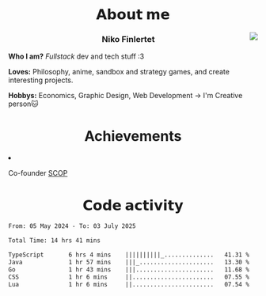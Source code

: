 <div>
  <h1 align="center">𝗔𝗯𝗼𝘂𝘁 𝗺𝗲</h1>
    <div align="center">
      <img src="https://64.media.tumblr.com/753cecd3e4eafb916e634db43fb5ac28/71df3f8a7be83c9b-ee/s500x750/9d3eae262784094f48a1da292f334dab0da6f714.gif" align="right">
    </div>
  <h3 align="center">Niko Finlertet</h3>

<b>Who I am?</b> _Fullstack_ dev and tech stuff :3
<p/><b>Loves:</b> Philosophy, anime, sandbox and strategy games, and create interesting projects.
<p/><b>Hobbys:</b> Economics, Graphic Design, Web Development -> I'm Creative person🐱
</div>

<!-- Тут расположить контакты + проекты(написать не портфолио, а сайт для моих проектов и распространять этот репозиторий как портфолио?) -->

<div>
  <h1 align="center">Achievements</h1>
  <li><p>Co-founder <a href="https://t.me/some_kind_of_programmers/">SCOP</a></p></li>
</div>

<h1 align="center">𝗖𝗼𝗱𝗲 𝗮𝗰𝘁𝗶𝘃𝗶𝘁𝘆</h1>



<!-- WakaTime -->
<!--START_SECTION:waka-->

```txt
From: 05 May 2024 - To: 03 July 2025

Total Time: 14 hrs 41 mins

TypeScript       6 hrs 4 mins    ||||||||||_..............   41.31 %
Java             1 hr 57 mins    |||_.....................   13.30 %
Go               1 hr 43 mins    |||......................   11.68 %
CSS              1 hr 6 mins     ||.......................   07.55 %
Lua              1 hr 6 mins     ||.......................   07.54 %
```

<!--END_SECTION:waka-->



